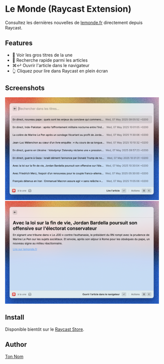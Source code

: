 # Le Monde (Raycast Extension)

Consultez les dernières nouvelles de [lemonde.fr](https://www.lemonde.fr) directement depuis Raycast.

## Features

- 📖 Voir les gros titres de la une
- 🔎 Recherche rapide parmi les articles
- ⌘↩️ Ouvrir l'article dans le navigateur
- 👆 Cliquez pour lire dans Raycast en plein écran

## Screenshots

<img src="assets/image-1.png" width="600" />
<img src="assets/image-2.png" width="600" />

## Install

Disponible bientôt sur le [Raycast Store](https://www.raycast.com/store).

## Author

[Ton Nom](https://github.com/ton-github)
